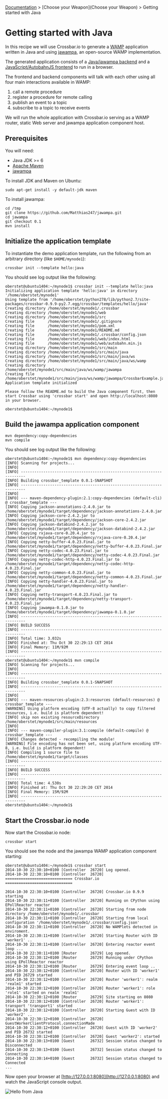 [Documentation](.) > [Choose your Weapon](Choose your Weapon) > Getting started with Java

# Getting started with Java

In this recipe we will use Crossbar.io to generate a [WAMP](http://wamp.ws/) application written in Java and using [jawampa](https://github.com/Matthias247/jawampa), an open-source WAMP implementation.

The generated application consists of a [Java/jawampa backend](https://github.com/crossbario/crossbar/blob/master/crossbar/templates/hello/java/src/main/java/ws/wamp/jawampa/CrossbarExample.java) and a [JavaScript/AutobahnJS frontend](https://github.com/crossbario/crossbar/blob/master/crossbar/templates/hello/java/web/index.html) to run in a browser.

The frontend and backend components will talk with each other using all four main interactions available in WAMP:

1. call a remote procedure
2. register a procedure for remote calling
3. publish an event to a topic
4. subscribe to a topic to receive events

We will run the whole application with Crossbar.io serving as a WAMP router, static Web server and jawampa application component host.

## Prerequisites

You will need:

* Java JDK >= 6
* [Apache Maven](http://maven.apache.org/)
* [jawampa](https://github.com/Matthias247/jawampa)

To install JDK and Maven on Ubuntu:

    sudo apt-get install -y default-jdk maven

To install jawampa:

    cd /tmp
    git clone https://github.com/Matthias247/jawampa.git
    cd jawampa
    git checkout 0.1
    mvn install

## Initialize the application template

To instantiate the demo application template, run the following from an arbitrary directory (like `$HOME/mynode1`):

    crossbar init --template hello:java

You should see log output like the following:

```console
oberstet@ubuntu1404:~/mynode1$ crossbar init --template hello:java
Initializing application template 'hello:java' in directory '/home/oberstet/mynode1'
Using template from '/home/oberstet/python278/lib/python2.7/site-packages/crossbar-0.9.9-py2.7.egg/crossbar/templates/hello/java'
Creating directory /home/oberstet/mynode1/.crossbar
Creating directory /home/oberstet/mynode1/web
Creating directory /home/oberstet/mynode1/src
Creating file      /home/oberstet/mynode1/.gitignore
Creating file      /home/oberstet/mynode1/pom.xml
Creating file      /home/oberstet/mynode1/README.md
Creating file      /home/oberstet/mynode1/.crossbar/config.json
Creating file      /home/oberstet/mynode1/web/index.html
Creating file      /home/oberstet/mynode1/web/autobahn.min.js
Creating directory /home/oberstet/mynode1/src/main
Creating directory /home/oberstet/mynode1/src/main/java
Creating directory /home/oberstet/mynode1/src/main/java/ws
Creating directory /home/oberstet/mynode1/src/main/java/ws/wamp
Creating directory /home/oberstet/mynode1/src/main/java/ws/wamp/jawampa
Creating file      /home/oberstet/mynode1/src/main/java/ws/wamp/jawampa/CrossbarExample.java
Application template initialized

Please follow the README.md to build the Java component first, then start Crossbar using 'crossbar start' and open http://localhost:8080 in your browser.

oberstet@ubuntu1404:~/mynode1$
```

## Build the jawampa application component

    mvn dependency:copy-dependencies
    mvn compile

You should see log output like the following:

```console
oberstet@ubuntu1404:~/mynode1$ mvn dependency:copy-dependencies
[INFO] Scanning for projects...
[INFO]
[INFO] ------------------------------------------------------------------------
[INFO] Building crossbar_template 0.0.1-SNAPSHOT
[INFO] ------------------------------------------------------------------------
[INFO]
[INFO] --- maven-dependency-plugin:2.1:copy-dependencies (default-cli) @ crossbar_template ---
[INFO] Copying jackson-annotations-2.4.0.jar to /home/oberstet/mynode1/target/dependency/jackson-annotations-2.4.0.jar
[INFO] Copying jackson-core-2.4.2.jar to /home/oberstet/mynode1/target/dependency/jackson-core-2.4.2.jar
[INFO] Copying jackson-databind-2.4.2.jar to /home/oberstet/mynode1/target/dependency/jackson-databind-2.4.2.jar
[INFO] Copying rxjava-core-0.20.4.jar to /home/oberstet/mynode1/target/dependency/rxjava-core-0.20.4.jar
[INFO] Copying netty-buffer-4.0.23.Final.jar to /home/oberstet/mynode1/target/dependency/netty-buffer-4.0.23.Final.jar
[INFO] Copying netty-codec-4.0.23.Final.jar to /home/oberstet/mynode1/target/dependency/netty-codec-4.0.23.Final.jar
[INFO] Copying netty-codec-http-4.0.23.Final.jar to /home/oberstet/mynode1/target/dependency/netty-codec-http-4.0.23.Final.jar
[INFO] Copying netty-common-4.0.23.Final.jar to /home/oberstet/mynode1/target/dependency/netty-common-4.0.23.Final.jar
[INFO] Copying netty-handler-4.0.23.Final.jar to /home/oberstet/mynode1/target/dependency/netty-handler-4.0.23.Final.jar
[INFO] Copying netty-transport-4.0.23.Final.jar to /home/oberstet/mynode1/target/dependency/netty-transport-4.0.23.Final.jar
[INFO] Copying jawampa-0.1.0.jar to /home/oberstet/mynode1/target/dependency/jawampa-0.1.0.jar
[INFO] ------------------------------------------------------------------------
[INFO] BUILD SUCCESS
[INFO] ------------------------------------------------------------------------
[INFO] Total time: 3.032s
[INFO] Finished at: Thu Oct 30 22:29:13 CET 2014
[INFO] Final Memory: 11M/92M
[INFO] ------------------------------------------------------------------------
oberstet@ubuntu1404:~/mynode1$ mvn compile
[INFO] Scanning for projects...
[INFO]
[INFO] ------------------------------------------------------------------------
[INFO] Building crossbar_template 0.0.1-SNAPSHOT
[INFO] ------------------------------------------------------------------------
[INFO]
[INFO] --- maven-resources-plugin:2.3:resources (default-resources) @ crossbar_template ---
[WARNING] Using platform encoding (UTF-8 actually) to copy filtered resources, i.e. build is platform dependent!
[INFO] skip non existing resourceDirectory /home/oberstet/mynode1/src/main/resources
[INFO]
[INFO] --- maven-compiler-plugin:3.1:compile (default-compile) @ crossbar_template ---
[INFO] Changes detected - recompiling the module!
[WARNING] File encoding has not been set, using platform encoding UTF-8, i.e. build is platform dependent!
[INFO] Compiling 1 source file to /home/oberstet/mynode1/target/classes
[INFO] ------------------------------------------------------------------------
[INFO] BUILD SUCCESS
[INFO] ------------------------------------------------------------------------
[INFO] Total time: 4.530s
[INFO] Finished at: Thu Oct 30 22:29:20 CET 2014
[INFO] Final Memory: 15M/92M
[INFO] ------------------------------------------------------------------------
oberstet@ubuntu1404:~/mynode1$
```

## Start the Crossbar.io node

Now start the Crossbar.io node:

    crossbar start

You should see the node and the jawampa WAMP application component starting:

```console
oberstet@ubuntu1404:~/mynode1$ crossbar start
2014-10-30 22:30:10+0100 [Controller  26720] Log opened.
2014-10-30 22:30:10+0100 [Controller  26720] ============================== Crossbar.io ==============================

2014-10-30 22:30:10+0100 [Controller  26720] Crossbar.io 0.9.9 starting
2014-10-30 22:30:11+0100 [Controller  26720] Running on CPython using EPollReactor reactor
2014-10-30 22:30:11+0100 [Controller  26720] Starting from node directory /home/oberstet/mynode1/.crossbar
2014-10-30 22:30:11+0100 [Controller  26720] Starting from local configuration '/home/oberstet/mynode1/.crossbar/config.json'
2014-10-30 22:30:11+0100 [Controller  26720] No WAMPlets detected in enviroment.
2014-10-30 22:30:11+0100 [Controller  26720] Starting Router with ID 'worker1' ..
2014-10-30 22:30:11+0100 [Controller  26720] Entering reactor event loop ...
2014-10-30 22:30:11+0100 [Router      26729] Log opened.
2014-10-30 22:30:12+0100 [Router      26729] Running under CPython using EPollReactor reactor
2014-10-30 22:30:12+0100 [Router      26729] Entering event loop ..
2014-10-30 22:30:12+0100 [Controller  26720] Router with ID 'worker1' and PID 26729 started
2014-10-30 22:30:12+0100 [Controller  26720] Router 'worker1': realm 'realm1' started
2014-10-30 22:30:12+0100 [Controller  26720] Router 'worker1': role 'role1' started on realm 'realm1'
2014-10-30 22:30:12+0100 [Router      26729] Site starting on 8080
2014-10-30 22:30:12+0100 [Controller  26720] Router 'worker1': transport 'transport1' started
2014-10-30 22:30:12+0100 [Controller  26720] Starting Guest with ID 'worker2' ..
2014-10-30 22:30:12+0100 [Controller  26720] GuestWorkerClientProtocol.connectionMade
2014-10-30 22:30:12+0100 [Controller  26720] Guest with ID 'worker2' and PID 26732 started
2014-10-30 22:30:12+0100 [Controller  26720] Guest 'worker2': started
2014-10-30 22:30:13+0100 [Guest       26732] Session status changed to Disconnected
2014-10-30 22:30:13+0100 [Guest       26732] Session status changed to Connecting
2014-10-30 22:30:14+0100 [Guest       26732] Session status changed to Connected
...
```

Now open your browser at [http://127.0.0.1:8080](http://127.0.0.1:8080) and watch the JavaScript console output.

![Hello from Java](/static/img/docs/getting_started_with_java_01.png)
